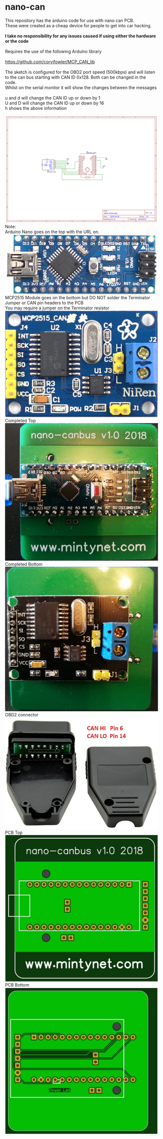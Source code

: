 # nano-can
This repository has the arduino code for use with nano can PCB.
<br>These were created as a cheap device for people to get into car hacking.
<br><br><b>I take no responsibility for any issues caused if using either the hardware or the code</b>
<br><br>Requires the use of the following Arduino library
<br><br>https://github.com/coryjfowler/MCP_CAN_lib
<br><br>The sketch is configured for the OBD2 port speed (500kbps) and will listen to the can bus starting with CAN ID 0x128. Both can be changed in the code.
<br>Whilst on the serial monitor it will show the changes between the messages
<br><br>u and d will change the CAN ID up or down by 1
<br>U and D will change the CAN ID up or down by 16
<br>h shows the above information

![PCB Schematic](Schematic_nano-can-pcb.png)
Note:
<br>Arduino Nano goes on the top with the URL on.
![Arduino Nano](arduino-nano.jpg)
<br>MCP2515 Module goes on the bottom but DO NOT solder the Terminator Jumper or CAN pin headers to the PCB
<br>You may require a jumper on the Terminator resistor
![MCP2515](mcp2515.JPG)
<br>Completed Top
![Completed TOP](top-complete.jpg)
<br>Completed Bottom
![Completed BOTTOM](bottom-complete.jpg)
<br>OBD2 connector
![OBD2 connector](obd2-connector.jpg)
<br>PCB Top<br>
![PCB TOP](top-gerber.JPG)
<br>PCB Bottom<br>
![PCB BOTTOM](bottom-gerber.JPG)

